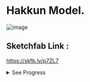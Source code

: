 # Hakkun Model.
![image](https://github.com/user-attachments/assets/907b1b0b-2f10-4236-8777-a9dbf76d2518)

## Sketchfab Link :
https://skfb.ly/p7ZL7 


<details>
<summary>See Progress</summary>

I then deicded I was going to make a model of Hakkuun. Porbally to print after wards as a sovennier of sorts.

![image](https://github.com/SilverCanvas72/3D/assets/173105295/e1e9a2ce-9a47-4102-a4a3-c5ab1940793a)

I then modelled the head...
![image](https://github.com/SilverCanvas72/3D/assets/173105295/ab3c5182-eb65-49a5-99b0-94446b1cd55e)

And the body...
![image](https://github.com/SilverCanvas72/3D/assets/173105295/cc242fb8-9c70-41e5-871b-63346a053701)

And then some questionably sized legs and arms...

![image](https://github.com/SilverCanvas72/3D/assets/173105295/36f78fc8-a4be-4ee3-8a05-ca2bcbfe3ee3)

And then I decided to just make it the bust so that I would be alot easier to print.
![image](https://github.com/SilverCanvas72/3D/assets/173105295/8199e3de-156c-4ea3-a989-580d6935a60f)

I added a tail
![image](https://github.com/SilverCanvas72/3D/assets/173105295/933f7d2b-71ac-46fe-901a-ea02896951c2)

</details>











